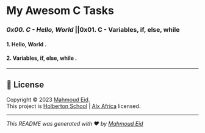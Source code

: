 # My Awesom __C__ Tasks  
### _0x00. C - Hello, World_ ||0x01. C - Variables, if, else, while
 
 
 #### 1. Hello, World .
 #### 2.  Variables, if, else, while .
 
---
## 📝 License

Copyright © 2023 [Mahmoud Eid](https://github.com/Mado007).<br />
This project is [Holberton School](https://github.com/holbertonschool) | [Alx Africa](https://www.alxafrica.com/)  licensed.

---

_This README was generated with ❤️ by [Mahmoud Eid](https://github.com/Mado007)_
